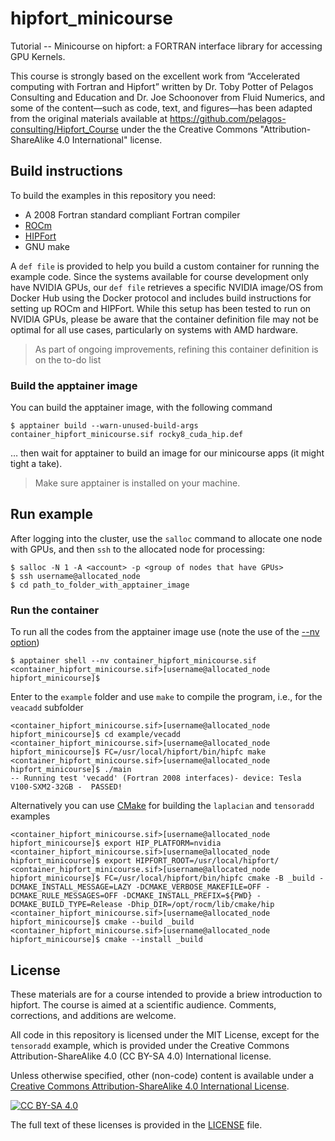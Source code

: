 # hipfort_minicourse
Tutorial -- Minicourse on hipfort: a FORTRAN interface library for accessing GPU Kernels.

This course is strongly based on the excellent work from “Accelerated computing with Fortran and Hipfort” written by Dr. Toby Potter of Pelagos Consulting and Education and Dr. Joe Schoonover from Fluid Numerics, and some of the content—such as code, text, and figures—has been adapted from the original materials available at https://github.com/pelagos-consulting/Hipfort_Course under the the Creative Commons "Attribution-ShareAlike 4.0 International" license.

## Build instructions

To build the examples in this repository you need:

* A 2008 Fortran standard compliant Fortran compiler
* [ROCm](https://rocm.docs.amd.com)
* [HIPFort](https://github.com/ROCm/hipfort)
* GNU make

A `def file` is provided to help you build a custom container for running the example code. Since the systems available for course development only have NVIDIA GPUs, our `def file` retrieves a specific NVIDIA image/OS from Docker Hub using the Docker protocol and includes build instructions for setting up ROCm and HIPFort. While this setup has been tested to run on NVIDIA GPUs, please be aware that the container definition file may not be optimal for all use cases, particularly on systems with AMD hardware.

> As part of ongoing improvements, refining this container definition is on the to-do list

### Build the apptainer image

You can build the apptainer image, with the following command

```shell
$ apptainer build --warn-unused-build-args container_hipfort_minicourse.sif rocky8_cuda_hip.def
```

… then wait for apptainer to build an image for our minicourse apps (it might tight a take).

> Make sure apptainer is installed on your machine.

## Run example

After logging into the cluster, use the `salloc` command to allocate one node with GPUs, and then `ssh` to the allocated node for processing:
```shell
$ salloc -N 1 -A <account> -p <group of nodes that have GPUs>
$ ssh username@allocated_node
$ cd path_to_folder_with_apptainer_image
```
### Run the container

To run all the codes from the apptainer image use (note the use of the [--nv option](https://apptainer.org/docs/user/1.0/gpu.html#nvidia-gpus-cuda-standard))

```shell
$ apptainer shell --nv container_hipfort_minicourse.sif
<container_hipfort_minicourse.sif>[username@allocated_node hipfort_minicourse]$
```
Enter to the `example` folder and use `make` to compile the program, i.e., for the `veacadd` subfolder 
```shell
<container_hipfort_minicourse.sif>[username@allocated_node hipfort_minicourse]$ cd example/vecadd
<container_hipfort_minicourse.sif>[username@allocated_node hipfort_minicourse]$ FC=/usr/local/hipfort/bin/hipfc make
<container_hipfort_minicourse.sif>[username@allocated_node hipfort_minicourse]$ ./main
-- Running test 'vecadd' (Fortran 2008 interfaces)- device: Tesla V100-SXM2-32GB -  PASSED!
```
Alternatively you can use [CMake](https://cmake.org/) for building the `laplacian` and `tensoradd` examples
```shell
<container_hipfort_minicourse.sif>[username@allocated_node hipfort_minicourse]$ export HIP_PLATFORM=nvidia
<container_hipfort_minicourse.sif>[username@allocated_node hipfort_minicourse]$ export HIPFORT_ROOT=/usr/local/hipfort/
<container_hipfort_minicourse.sif>[username@allocated_node hipfort_minicourse]$ FC=/usr/local/hipfort/bin/hipfc cmake -B _build -DCMAKE_INSTALL_MESSAGE=LAZY -DCMAKE_VERBOSE_MAKEFILE=OFF -DCMAKE_RULE_MESSAGES=OFF -DCMAKE_INSTALL_PREFIX=${PWD} -DCMAKE_BUILD_TYPE=Release -Dhip_DIR=/opt/rocm/lib/cmake/hip
<container_hipfort_minicourse.sif>[username@allocated_node hipfort_minicourse]$ cmake --build _build
<container_hipfort_minicourse.sif>[username@allocated_node hipfort_minicourse]$ cmake --install _build
```
## License

These materials are for a course intended to provide a briew introduction to hipfort. The course is aimed at a scientific audience. Comments, corrections, and additions are welcome.

All code in this repository is licensed under the MIT License, except for the `tensoradd` example, which is provided under the Creative Commons Attribution-ShareAlike 4.0 (CC BY-SA 4.0) International license.

Unless otherwise specified, other (non-code) content is available under a
[Creative Commons Attribution-ShareAlike 4.0 International License][cc-by-sa].

[![CC BY-SA 4.0][cc-by-sa-image]][cc-by-sa]

[cc-by-sa]: http://creativecommons.org/licenses/by-sa/4.0/
[cc-by-sa-image]: https://licensebuttons.net/l/by-sa/4.0/88x31.png

The full text of these licenses is provided in the [LICENSE](https://github.com/ofmla/hipfort_minicourse/blob/main/LICENSE) file.
